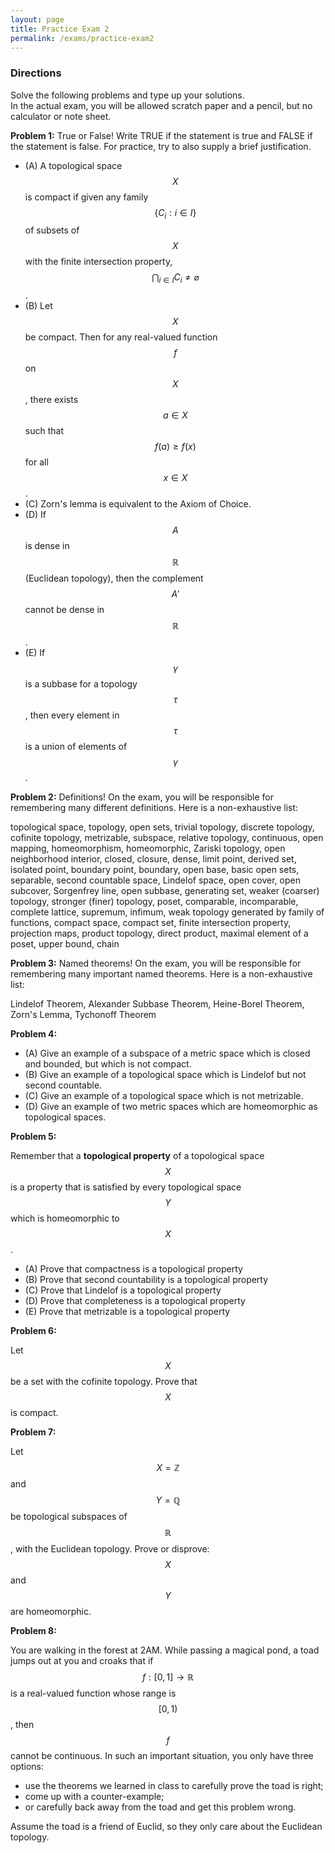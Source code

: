 ```yaml
---
layout: page
title: Practice Exam 2
permalink: /exams/practice-exam2
---
```


### Directions
Solve the following problems and type up your solutions.  
In the actual exam, you will be allowed scratch paper and a pencil, but no calculator or note sheet.

**Problem 1:** True or False!  Write TRUE if the statement is true and FALSE if the statement is false.  For practice, try to also supply a brief justification.

* (A) A topological space $$X$$ is compact if given any family $$\{C_i: i\in I\}$$ of subsets of $$X$$ with the finite intersection property, $$\bigcap_{i\in I} C_i \neq \varnothing$$.
* (B) Let $$X$$ be compact.  Then for any real-valued function $$f$$ on $$X$$, there exists $$a\in X$$ such that $$f(a) \geq f(x)$$ for all $$x\in X$$.
* (C) Zorn's lemma is equivalent to the Axiom of Choice.
* (D) If $$A$$ is dense in $$\mathbb R$$ (Euclidean topology), then the complement $$A'$$ cannot be dense in $$\mathbb R$$.
* (E) If $$\gamma$$ is a subbase for a topology $$\tau$$, then every element in $$\tau$$ is a union of elements of $$\gamma$$.

**Problem 2:** Definitions!  On the exam, you will be responsible for remembering many different definitions.  Here is a non-exhaustive list:

topological space, topology, open sets, trivial topology, discrete topology, cofinite topology, metrizable, subspace, relative topology, continuous, open mapping, homeomorphism, homeomorphic, Zariski topology, open neighborhood interior, closed, closure, dense, limit point, derived set, isolated point, boundary point, boundary, open base, basic open sets, separable, second countable space, Lindelof space, open cover, open subcover, Sorgenfrey line, open subbase, generating set, weaker (coarser) topology, stronger (finer) topology, poset, comparable, incomparable, complete lattice, supremum, infimum, weak topology generated by family of functions, compact space, compact set, finite intersection property, projection maps, product topology, direct product, maximal element of a poset, upper bound, chain

**Problem 3:** Named theorems!  On the exam, you will be responsible for remembering many important named theorems.  Here is a non-exhaustive list:

Lindelof Theorem, Alexander Subbase Theorem, Heine-Borel Theorem, Zorn's Lemma, Tychonoff Theorem

**Problem 4:** 

* (A) Give an example of a subspace of a metric space which is closed and bounded, but which is not compact.
* (B) Give an example of a topological space which is Lindelof but not second countable.
* (C) Give an example of a topological space which is not metrizable.
* (D) Give an example of two metric spaces which are homeomorphic as topological spaces.


**Problem 5:**

Remember that a **topological property** of a topological space $$X$$ is a property that is satisfied by every topological space $$Y$$ which is homeomorphic to $$X$$.

* (A) Prove that compactness is a topological property
* (B) Prove that second countability is a topological property
* (C) Prove that Lindelof is a topological property
* (D) Prove that completeness is a topological property
* (E) Prove that metrizable is a topological property

**Problem 6:**

Let $$X$$ be a set with the cofinite topology.  Prove that $$X$$ is compact.

**Problem 7:**

Let $$X = \mathbb{Z}$$ and $$Y = \mathbb{Q}$$ be topological subspaces of $$\mathbb{R}$$, with the Euclidean topology.  Prove or disprove: $$X$$ and $$Y$$ are homeomorphic.

**Problem 8:**

You are walking in the forest at 2AM.  While passing a magical pond, a toad jumps out at you and croaks that if $$f: [0,1]\rightarrow \mathbb R$$ is a real-valued function whose range is $$[0,1)$$, then $$f$$ cannot be continuous.  In such an important situation, you only have three options:
* use the theorems we learned in class to carefully prove the toad is right;
* come up with a counter-example;
* or carefully back away from the toad and get this problem wrong.

Assume the toad is a friend of Euclid, so they only care about the Euclidean topology.


